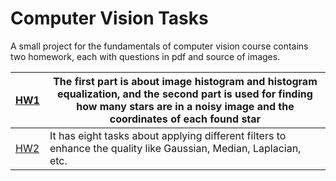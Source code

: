 # Computer Vision Tasks
A small project for the fundamentals of computer vision course contains two homework, each with questions in pdf and source of images.


| [HW1](https://github.com/nawidadkhah/Computer-Vision/tree/main/HW1) | The first part is about image histogram and histogram equalization, and the second part is used for finding how many stars are in a noisy image and the coordinates of each found star  | 
| --- | --- |
| [HW2](https://github.com/nawidadkhah/Computer-Vision/tree/main/HW2) | It has eight tasks about applying different filters to enhance the quality like Gaussian, Median, Laplacian, etc. | 
